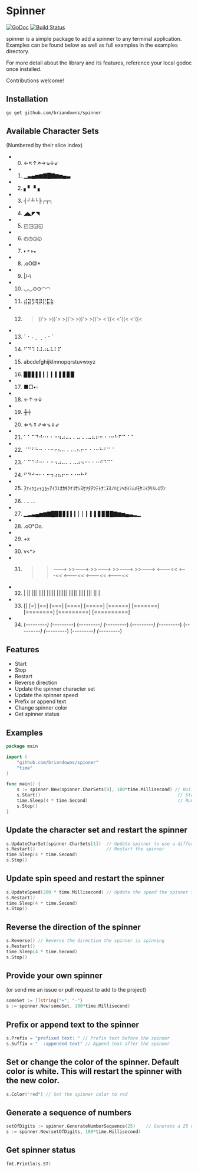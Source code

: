 # Spinner

[![GoDoc](https://godoc.org/github.com/briandowns/spinner?status.svg)](https://godoc.org/github.com/briandowns/spinner) [![Build Status](https://travis-ci.org/briandowns/spinner.svg?branch=master)](https://travis-ci.org/briandowns/spinner)

spinner is a simple package to add a spinner to any terminal application. Examples can be found below as well as full examples in the examples directory.

For more detail about the library and its features, reference your local godoc once installed.

Contributions welcome!

## Installation

```bash
go get github.com/briandowns/spinner
```

## Available Character Sets
(Numbered by their slice index)

* 0. ←↖↑↗→↘↓↙
* 1. ▁▃▄▅▆▇█▇▆▅▄▃
* 2. ▖▘▝▗
* 3. ┤┘┴└├┌┬┐
* 4. ◢◣◤◥
* 5. ◰◳◲◱
* 6. ◴◷◶◵
* 7. ◐◓◑◒
* 8. .oO@*
* 9. |/-\
* 10. ◡◡⊙⊙◠◠
* 11. ⣾⣽⣻⢿⡿⣟⣯⣷
* 12. >))'> >))'>  >))'>   >))'>    >))'>   <'((<  <'((< <'((<
* 13. ⠁⠂⠄⡀⢀⠠⠐⠈
* 14. ⠋⠙⠹⠸⠼⠴⠦⠧⠇⠏
* 15. abcdefghijklmnopqrstuvwxyz
* 16. ▉▊▋▌▍▎▏▎▍▌▋▊▉
* 17. ■□▪▫
* 18. ←↑→↓
* 19. ╫╪
* 20. ⇐⇖⇑⇗⇒⇘⇓⇙
* 21. ⠁⠁⠉⠙⠚⠒⠂⠂⠒⠲⠴⠤⠄⠄⠤⠠⠠⠤⠦⠖⠒⠐⠐⠒⠓⠋⠉⠈⠈
* 22. ⠈⠉⠋⠓⠒⠐⠐⠒⠖⠦⠤⠠⠠⠤⠦⠖⠒⠐⠐⠒⠓⠋⠉⠈
* 23. ⠁⠉⠙⠚⠒⠂⠂⠒⠲⠴⠤⠄⠄⠤⠴⠲⠒⠂⠂⠒⠚⠙⠉⠁
* 24. ⠋⠙⠚⠒⠂⠂⠒⠲⠴⠦⠖⠒⠐⠐⠒⠓⠋
* 25. ｦｧｨｩｪｫｬｭｮｯｱｲｳｴｵｶｷｸｹｺｻｼｽｾｿﾀﾁﾂﾃﾄﾅﾆﾇﾈﾉﾊﾋﾌﾍﾎﾏﾐﾑﾒﾓﾔﾕﾖﾗﾘﾙﾚﾛﾜﾝ
* 26. . .. ...
* 27. ▁▂▃▄▅▆▇█▉▊▋▌▍▎▏▏▎▍▌▋▊▉█▇▆▅▄▃▂▁
* 28. .oO°Oo.
* 29. +x
* 30. v<^>
* 31. >>---> >>--->  >>--->   >>--->    >>--->    <---<<    <---<<   <---<<  <---<< <---<<
* 32. | || ||| |||| ||||| |||||| ||||| |||| ||| || |
* 33. [] [=] [==] [===] [====] [=====] [======] [=======] [========] [=========] [==========]
* 34. (*---------) (-*--------) (--*-------) (---*------) (----*-----) (-----*----) (------*---) (-------*--) (--------*-) (---------*)

## Features

* Start
* Stop
* Restart
* Reverse direction
* Update the spinner character set
* Update the spinner speed
* Prefix or append text
* Change spinner color
* Get spinner status

## Examples

```Go
package main

import (
	"github.com/briandowns/spinner"
	"time"
)

func main() {
	s := spinner.New(spinner.CharSets[9], 100*time.Millisecond) // Build our new spinner
	s.Start()                                                    // Start the spinner
	time.Sleep(4 * time.Second)                                  // Run for some time to simulate work
	s.Stop()
}
```

## Update the character set and restart the spinner

```Go
s.UpdateCharSet(spinner.CharSets[1])  // Update spinner to use a different character set
s.Restart()                           // Restart the spinner
time.Sleep(4 * time.Second)
s.Stop()
```

## Update spin speed and restart the spinner

```Go
s.UpdateSpeed(200 * time.Millisecond) // Update the speed the spinner spins at
s.Restart()
time.Sleep(4 * time.Second)
s.Stop()
```

## Reverse the direction of the spinner

```Go
s.Reverse() // Reverse the direction the spinner is spinning
s.Restart()
time.Sleep(4 * time.Second)
s.Stop()
```

## Provide your own spinner

(or send me an issue or pull request to add to the project)

```Go
someSet := []string{"+", "-"}
s := spinner.New(someSet, 100*time.Millisecond)
```

## Prefix or append text to the spinner

```Go
s.Prefix = "prefixed text: " // Prefix text before the spinner
s.Suffix = "  :appended text" // Append text after the spinner
```

## Set or change the color of the spinner.  Default color is white.  This will restart the spinner with the new color.

```Go
s.Color("red") // Set the spinner color to red
```

## Generate a sequence of numbers

```Go
setOfDigits := spinner.GenerateNumberSequence(25)    // Generate a 25 digit string of numbers
s := spinner.New(setOfDigits, 100*time.Millisecond)
```

## Get spinner status

```Go
fmt.Println(s.ST)
```
